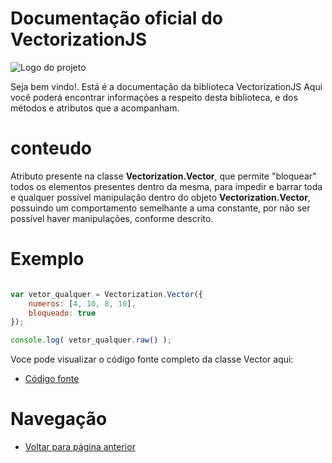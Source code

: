# Documentação oficial do VectorizationJS
![Logo do projeto](https://github.com/WilliamJardim/VectorizationJS/blob/main/imagens/logo512x512.png)

Seja bem vindo!. Está é a documentação da biblioteca VectorizationJS
Aqui você poderá encontrar informações a respeito desta biblioteca, e dos métodos e atributos que a acompanham.

# conteudo
Atributo presente na classe **Vectorization.Vector**, que permite "bloquear" todos os elementos presentes dentro da mesma, para impedir e barrar toda e qualquer possível manipulação dentro do objeto **Vectorization.Vector**, possuindo um comportamento semelhante a uma constante, por não ser possível haver manipulações, conforme descrito.

# Exemplo
```javascript

var vetor_qualquer = Vectorization.Vector({ 
    numeros: [4, 10, 8, 10],
    bloqueado: true
});

console.log( vetor_qualquer.raw() );

```

Voce pode visualizar o código fonte completo da classe Vector aqui:
* [Código fonte](https://github.com/WilliamJardim/VectorizationJS/blob/main/src/Vector.js)

# Navegação
* [Voltar para página anterior](../page.md)